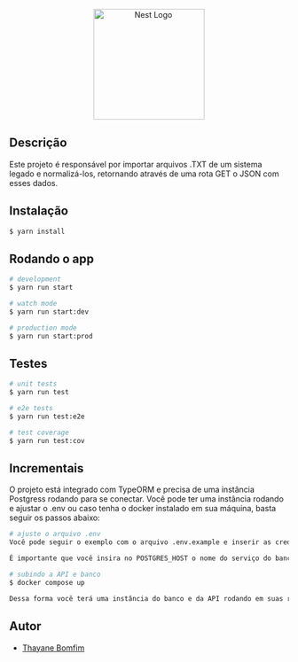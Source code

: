 <p align="center">
  <a href="http://nestjs.com/" target="blank"><img src="https://nestjs.com/img/logo-small.svg" width="200" alt="Nest Logo" /></a>
</p>

## Descrição

Este projeto é responsável por importar arquivos .TXT de um sistema legado e normalizá-los, retornando através de uma rota GET o JSON com esses dados.

## Instalação

```bash
$ yarn install
```

## Rodando o app

```bash
# development
$ yarn run start

# watch mode
$ yarn run start:dev

# production mode
$ yarn run start:prod
```

## Testes

```bash
# unit tests
$ yarn run test

# e2e tests
$ yarn run test:e2e

# test coverage
$ yarn run test:cov
```

## Incrementais

O projeto está integrado com TypeORM e precisa de uma instância Postgress rodando para se conectar. Você pode ter uma instância rodando e ajustar o .env ou caso tenha o docker instalado em sua máquina, basta seguir os passos abaixo:

```bash
# ajuste o arquivo .env
Você pode seguir o exemplo com o arquivo .env.example e inserir as credenciais do banco.

É importante que você insira no POSTGRES_HOST o nome do serviço do banco - dbpostgres - contido no docker-compose caso vá gerar a imagem da API

# subindo a API e banco
$ docker compose up

Dessa forma você terá uma instância do banco e da API rodando em suas respectivas portas. Caso só queira utilizar o banco é só finalizar a instância da API e manter o POSTGRES_HOST como localhost

```


## Autor

- [Thayane Bomfim](https://github.com/thayaneBomfims)
